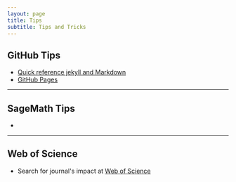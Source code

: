 ```yaml
---
layout: page
title: Tips
subtitle: Tips and Tricks
---
```


## GitHub Tips
- [Quick reference jekyll and Markdown](https://gist.github.com/roachhd/779fa77e9b90fe945b0c)
- [GitHub Pages](https://kipalog.com/posts/Kinh-nghiem-tao-website-ca-nhan-voi-Jekyll---Github-pages)

---
## SageMath Tips
-
---
## Web of Science
- Search for journal's impact at [Web of Science](http://gots.uow.edu.au/gots/tutorial/web-of-science-advanced-search)


